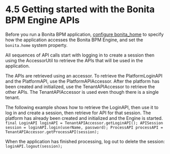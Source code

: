 # 4.5 Getting started with the Bonita BPM Engine APIs

Before you run a Bonita BPM application, [configure bonita\_home](/configuring-bonita-home-for-a-client.md) to specify how the application accesses the Bonita BPM Engine, and set the `bonita.home` system property.

All sequences of API calls start with logging in to create a session then using the AccessorUtil to retrieve the APIs that will be used in the application.

The APIs are retrieved using an accessor. To retrieve the PlatformLoginAPI and the PlatformAPI, use the PlatformAPIAccessor. 
After the platform has been created and initialized, use the TenantAPIAccessor to retrieve the other APIs. The TenantAPIAccessor is used even though there is a single tenant.

The following example shows how to retrieve the LoginAPI, then use it to log in and create a session, then retrieve for API for that session. 
The platform has already been created and initialized and the Engine is started.
`
final LoginAPI loginAPI = TenantAPIAccessor.getLoginAPI();
APISession session = loginAPI.login(userName, password);
ProcessAPI processAPI = TenantAPIAccessor.getProcessAPI(session);
`

When the application has finished processing, log out to delete the session:
`
loginAPI.logout(session);
`